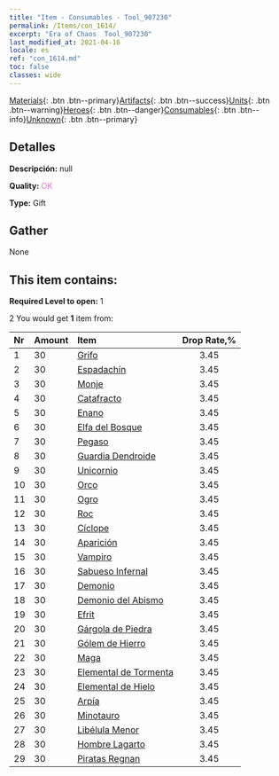 ```yaml
---
title: "Item - Consumables - Tool_907230"
permalink: /Items/con_1614/
excerpt: "Era of Chaos  Tool_907230"
last_modified_at: 2021-04-16
locale: es
ref: "con_1614.md"
toc: false
classes: wide
---
```

 [Materials](/es/Items/){: .btn .btn--primary}[Artifacts](/es/Items/Artifacts/){: .btn .btn--success}[Units](/es/Items/Units/){: .btn .btn--warning}[Heroes](/es/Items/Heroes/){: .btn .btn--danger}[Consumables](/es/Items/Consumables/){: .btn .btn--info}[Unknown](/es/Items/Unknown/){: .btn .btn--primary}

## Detalles
 **Descripción:** null

 **Quality:** <span style="color: #DA70D6">OK</span>

 **Type:** Gift

## Gather

  None

## This item contains:

 **Required Level to open:** 1

 2 You would get **1** item  from:

  | Nr | Amount |     Item    | Drop Rate,% |
  |:---|:-------|:------------|:---------:|
  | 1 | 30 | [Grifo](/es/Items/unt_192/) | 3.45 | 
  | 2 | 30 | [Espadachín](/es/Items/unt_193/) | 3.45 | 
  | 3 | 30 | [Monje](/es/Items/unt_194/) | 3.45 | 
  | 4 | 30 | [Catafracto](/es/Items/unt_195/) | 3.45 | 
  | 5 | 30 | [Enano](/es/Items/unt_200/) | 3.45 | 
  | 6 | 30 | [Elfa del Bosque](/es/Items/unt_201/) | 3.45 | 
  | 7 | 30 | [Pegaso](/es/Items/unt_202/) | 3.45 | 
  | 8 | 30 | [Guardia Dendroide](/es/Items/unt_203/) | 3.45 | 
  | 9 | 30 | [Unicornio](/es/Items/unt_204/) | 3.45 | 
  | 10 | 30 | [Orco](/es/Items/unt_219/) | 3.45 | 
  | 11 | 30 | [Ogro](/es/Items/unt_220/) | 3.45 | 
  | 12 | 30 | [Roc](/es/Items/unt_221/) | 3.45 | 
  | 13 | 30 | [Cíclope](/es/Items/unt_222/) | 3.45 | 
  | 14 | 30 | [Aparición](/es/Items/unt_210/) | 3.45 | 
  | 15 | 30 | [Vampiro](/es/Items/unt_211/) | 3.45 | 
  | 16 | 30 | [Sabueso Infernal](/es/Items/unt_228/) | 3.45 | 
  | 17 | 30 | [Demonio](/es/Items/unt_229/) | 3.45 | 
  | 18 | 30 | [Demonio del Abismo](/es/Items/unt_230/) | 3.45 | 
  | 19 | 30 | [Efrit](/es/Items/unt_231/) | 3.45 | 
  | 20 | 30 | [Gárgola de Piedra](/es/Items/unt_236/) | 3.45 | 
  | 21 | 30 | [Gólem de Hierro](/es/Items/unt_237/) | 3.45 | 
  | 22 | 30 | [Maga](/es/Items/unt_238/) | 3.45 | 
  | 23 | 30 | [Elemental de Tormenta](/es/Items/unt_263/) | 3.45 | 
  | 24 | 30 | [Elemental de Hielo](/es/Items/unt_264/) | 3.45 | 
  | 25 | 30 | [Arpía](/es/Items/unt_245/) | 3.45 | 
  | 26 | 30 | [Minotauro](/es/Items/unt_248/) | 3.45 | 
  | 27 | 30 | [Libélula Menor](/es/Items/unt_255/) | 3.45 | 
  | 28 | 30 | [Hombre Lagarto](/es/Items/unt_254/) | 3.45 | 
  | 29 | 30 | [Piratas Regnan](/es/Items/unt_273/) | 3.45 | 
